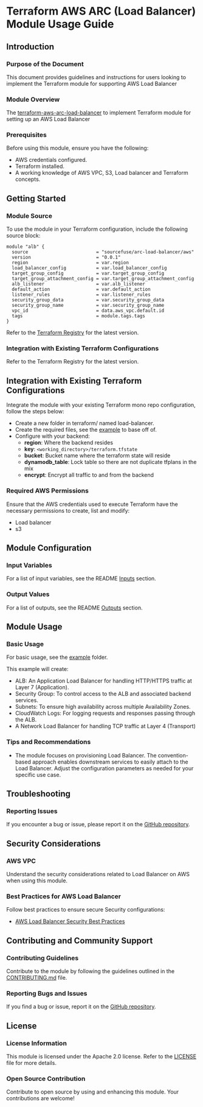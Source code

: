 # Terraform AWS ARC (Load Balancer) Module Usage Guide

## Introduction

### Purpose of the Document

This document provides guidelines and instructions for users looking to implement the Terraform module for supporting AWS Load Balancer

### Module Overview

The [terraform-aws-arc-load-balancer](https://github.com/sourcefuse/terraform-aws-arc-load-balancer) to implement Terraform module for setting up an AWS Load Balancer

### Prerequisites

Before using this module, ensure you have the following:

- AWS credentials configured.
- Terraform installed.
- A working knowledge of AWS VPC, S3, Load balancer and Terraform concepts.

## Getting Started

### Module Source

To use the module in your Terraform configuration, include the following source block:

```hcl
module "alb" {
  source                         = "sourcefuse/arc-load-balancer/aws"
  version                        = "0.0.1"
  region                         = var.region
  load_balancer_config           = var.load_balancer_config
  target_group_config            = var.target_group_config
  target_group_attachment_config = var.target_group_attachment_config
  alb_listener                   = var.alb_listener
  default_action                 = var.default_action
  listener_rules                 = var.listener_rules
  security_group_data            = var.security_group_data
  security_group_name            = var.security_group_name
  vpc_id                         = data.aws_vpc.default.id
  tags                           = module.tags.tags
}
```

Refer to the [Terraform Registry](https://registry.terraform.io/modules/sourcefuse/arc-load-balancer/aws/latest) for the latest version.

### Integration with Existing Terraform Configurations

Refer to the Terraform Registry for the latest version.

## Integration with Existing Terraform Configurations
Integrate the module with your existing Terraform mono repo configuration, follow the steps below:

- Create a new folder in terraform/ named load-balancer.
- Create the required files, see the [example](https://github.com/sourcefuse/terraform-aws-arc-load-balancer/tree/main/example)
to base off of.
- Configure with your backend:
   - **region**: Where the backend resides
    - **key**: `<working_directory>/terraform.tfstate`
    - **bucket**: Bucket name where the terraform state will reside
    - **dynamodb_table**: Lock table so there are not duplicate tfplans in the mix
    - **encrypt**: Encrypt all traffic to and from the backend

### Required AWS Permissions

Ensure that the AWS credentials used to execute Terraform have the necessary permissions to create, list and modify:

- Load balancer
- s3


## Module Configuration

### Input Variables

For a list of input variables, see the README [Inputs](https://github.com/sourcefuse/terraform-aws-arc-load-balancer#inputs)  section.

### Output Values

For a list of outputs, see the README [Outputs](https://github.com/sourcefuse/terraform-aws-arc-load-balancer?tab=readme-ov-file#outputs) section.

## Module Usage

### Basic Usage

For basic usage, see the [example](https://github.com/sourcefuse/terraform-aws-arc-load-balancer/tree/main/example) folder.

This example will create:

- ALB: An Application Load Balancer for handling HTTP/HTTPS traffic at Layer 7 (Application).
- Security Group: To control access to the ALB and associated backend services.
- Subnets: To ensure high availability across multiple Availability Zones.
- CloudWatch Logs: For logging requests and responses passing through the ALB.
- A Network Load Balancer for handling TCP traffic at Layer 4 (Transport)

### Tips and Recommendations

- The module focuses on provisioning Load Balancer. The convention-based approach enables downstream services to easily attach to the Load Balancer. Adjust the configuration parameters as needed for your specific use case.

## Troubleshooting

### Reporting Issues

If you encounter a bug or issue, please report it on the [GitHub repository](https://github.com/sourcefuse/terraform-aws-arc-load-balancer/issues).

## Security Considerations

### AWS VPC

Understand the security considerations related to Load Balancer on AWS when using this module.

### Best Practices for AWS Load Balancer

Follow best practices to ensure secure Security configurations:

- [AWS Load Balancer Security Best Practices]()

## Contributing and Community Support

### Contributing Guidelines

Contribute to the module by following the guidelines outlined in the [CONTRIBUTING.md](https://github.com/sourcefuse/terraform-aws-arc-load-balancer/blob/main/CONTRIBUTING.md) file.

### Reporting Bugs and Issues

If you find a bug or issue, report it on the [GitHub repository](https://github.com/sourcefuse/terraform-aws-arc-load-balancer/issues).

## License

### License Information

This module is licensed under the Apache 2.0 license. Refer to the [LICENSE](https://github.com/sourcefuse/terraform-aws-arc-load-balancer/blob/main/LICENSE) file for more details.

### Open Source Contribution

Contribute to open source by using and enhancing this module. Your contributions are welcome!
